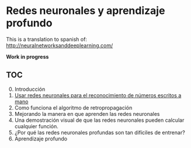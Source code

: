 # Redes neuronales y aprendizaje profundo

This is a translation to spanish of: http://neuralnetworksanddeeplearning.com/

**Work in progress**

## TOC

0. Introducción
1. [Usar redes neuronales para el reconocimiento de números escritos a mano](https://github.com/danigb/neural-networks-and-deep-learning-es-lang/blob/master/cap1.md)
2. Como funciona el algoritmo de retropropagación
3. Mejorando la manera en que aprenden las redes neuronales
4. Una demostración visual de que las redes neuronales pueden calcular cualquier función.
5. ¿Por qué las redes neuronales profundas son tan difíciles de entrenar?
6. Aprendizaje profundo
